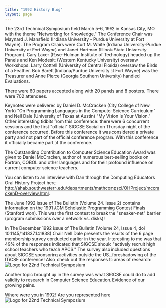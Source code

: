 ```yaml
---
title: "1992 History Blog"
layout: page
---
```


The 23rd Technical Symposium held March 5-6, 1992 in Kansas City, MO
with the theme "Networking for Knowledge." The Conference Chair was
Maynard J. Mansfield (Indiana University - Purdue University at Fort
Wayne). The Program Chairs were Curt M. White (Indiana University-Purdue
University at Fort Wayne) and Janet Hartman (Illinois State University
Program). Cary Laxer (Rose-Hulman Institute of Technology) headed up the
Panels and Ken Modesitt (Western Kentucky University) oversaw Workshops.
Larry Cottrell (University of Central Florida) oversaw the Birds of a
Feather. Bob Barett (Indiana/Purdue University at Fort Wayne) was the
Treasurer and Anne Pierce (Georgia Southern University) handled
Evaluations.

There were 60 papers accepted along with 20 panels and 8 posters. There
were 702 attendees.

Keynotes were delivered by Daniel D. McCracken (City College of New
York) "On Programming Languages in the Computer Science Curriculum" and
Nell Dale (University of Texas at Austin) "My Vision is Your Vision."
Other interesting tidbits from this conference: there were 6 concurrent
sessions and the first "official" SIGCSE Social on Thursday night of the
conference occurred. Before this conference it was considered a private
party and not part of the official conference program. With this
conference it officially became part of the conference.

The Outstanding Contribution to Computer Science Education Award was
given to Daniel McCracken, author of numerous best-selling books on
Fortran, COBOL and other languages and for their profound influence on
current computer science teachers.

You can listen to an interview with Dan through the Computing Educators
Oral History Project here:
<http://ahab.southwestern.edu/departments/mathcompsci/OHProject/mccrackenD-overview.html>.

The June 1992 issue of The Bulletin (Volume 24, Issue 2) contains
information on the 1991 ACM Scholastic Programming Contest Finals
(Stanford won). This was the first contest to break the "sneaker-net"
barrier (program submissions over a network vs. disks)!

In The December 1992 issue of The Bulletin (Volume 24, Issue 4, doi
10.1145/141837.141838) Chair Nell Dale presents the results of the 6
page membership survey conducted earlier in the year. Interesting to me
was that 49% of the responses indicated that SIGCSE should "actively
recruit high school teachers who teach APCS." The survey also included
questions about SIGCSE sponsoring activities outside the
US...foreshadowing of the ITiCSE conference! Also, check out the
responses to areas of research:\
![ Logo for 22nd Technical
Symposium](../../files/images/50yearsofSIGCSE/1992-research-areas.png)

Another topic brought up in the survey was what SIGCSE could do to add
validity to research in Computer Science Education. Evidence of our
growing pains.

Where were you in 1992? Are you represented here:\
![ Logo for 22nd Technical
Symposium](../../files/images/50yearsofSIGCSE/1992-demographics.jpg)